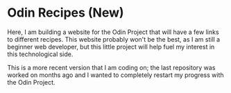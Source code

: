 # Odin Recipes (New)

Here, I am building a website for the Odin Project that will have a few links to different recipes. This website probably won't be the best, as I am still a beginner web developer, but this little project will help fuel my interest in this technological side.

This is a more recent version that I am coding on; the last repository was worked on months ago and I wanted to completely restart my progress with the Odin Project.
